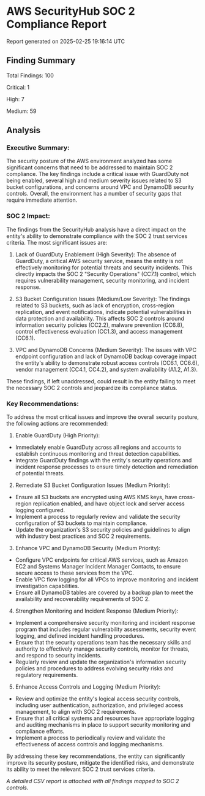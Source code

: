 # AWS SecurityHub SOC 2 Compliance Report
Report generated on 2025-02-25 19:16:14 UTC

## Finding Summary
Total Findings: 100

Critical: 1

High: 7

Medium: 59

## Analysis
### Executive Summary:
The security posture of the AWS environment analyzed has some significant concerns that need to be addressed to maintain SOC 2 compliance. The key findings include a critical issue with GuardDuty not being enabled, several high and medium severity issues related to S3 bucket configurations, and concerns around VPC and DynamoDB security controls. Overall, the environment has a number of security gaps that require immediate attention.

### SOC 2 Impact:
The findings from the SecurityHub analysis have a direct impact on the entity's ability to demonstrate compliance with the SOC 2 trust services criteria. The most significant issues are:

1. Lack of GuardDuty Enablement (High Severity): The absence of GuardDuty, a critical AWS security service, means the entity is not effectively monitoring for potential threats and security incidents. This directly impacts the SOC 2 "Security Operations" (CC7.1) control, which requires vulnerability management, security monitoring, and incident response.

2. S3 Bucket Configuration Issues (Medium/Low Severity): The findings related to S3 buckets, such as lack of encryption, cross-region replication, and event notifications, indicate potential vulnerabilities in data protection and availability. This affects SOC 2 controls around information security policies (CC2.2), malware prevention (CC6.8), control effectiveness evaluation (CC1.3), and access management (CC6.1).

3. VPC and DynamoDB Concerns (Medium Severity): The issues with VPC endpoint configuration and lack of DynamoDB backup coverage impact the entity's ability to demonstrate robust access controls (CC6.1, CC6.6), vendor management (CC4.1, CC4.2), and system availability (A1.2, A1.3).

These findings, if left unaddressed, could result in the entity failing to meet the necessary SOC 2 controls and jeopardize its compliance status.

### Key Recommendations:
To address the most critical issues and improve the overall security posture, the following actions are recommended:

1. Enable GuardDuty (High Priority):
- Immediately enable GuardDuty across all regions and accounts to establish continuous monitoring and threat detection capabilities.
- Integrate GuardDuty findings with the entity's security operations and incident response processes to ensure timely detection and remediation of potential threats.

2. Remediate S3 Bucket Configuration Issues (Medium Priority):
- Ensure all S3 buckets are encrypted using AWS KMS keys, have cross-region replication enabled, and have object lock and server access logging configured.
- Implement a process to regularly review and validate the security configuration of S3 buckets to maintain compliance.
- Update the organization's S3 security policies and guidelines to align with industry best practices and SOC 2 requirements.

3. Enhance VPC and DynamoDB Security (Medium Priority):
- Configure VPC endpoints for critical AWS services, such as Amazon EC2 and Systems Manager Incident Manager Contacts, to ensure secure access to these services from the VPC.
- Enable VPC flow logging for all VPCs to improve monitoring and incident investigation capabilities.
- Ensure all DynamoDB tables are covered by a backup plan to meet the availability and recoverability requirements of SOC 2.

4. Strengthen Monitoring and Incident Response (Medium Priority):
- Implement a comprehensive security monitoring and incident response program that includes regular vulnerability assessments, security event logging, and defined incident handling procedures.
- Ensure that the security operations team has the necessary skills and authority to effectively manage security controls, monitor for threats, and respond to security incidents.
- Regularly review and update the organization's information security policies and procedures to address evolving security risks and regulatory requirements.

5. Enhance Access Controls and Logging (Medium Priority):
- Review and optimize the entity's logical access security controls, including user authentication, authorization, and privileged access management, to align with SOC 2 requirements.
- Ensure that all critical systems and resources have appropriate logging and auditing mechanisms in place to support security monitoring and compliance efforts.
- Implement a process to periodically review and validate the effectiveness of access controls and logging mechanisms.

By addressing these key recommendations, the entity can significantly improve its security posture, mitigate the identified risks, and demonstrate its ability to meet the relevant SOC 2 trust services criteria.

*A detailed CSV report is attached with all findings mapped to SOC 2 controls.*